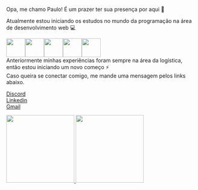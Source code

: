 Opa, me chamo Paulo!
É um prazer ter sua presença por aqui 👋


  Atualmente estou iniciando os estudos no mundo da programação na área de desenvolvimento web 💻 

<img src="https://cdn.jsdelivr.net/gh/devicons/devicon/icons/html5/html5-original.svg" width="50" height="50"/><img src="https://cdn.jsdelivr.net/gh/devicons/devicon/icons/css3/css3-original.svg" width="50" height="50"/><img src="https://cdn.jsdelivr.net/gh/devicons/devicon/icons/javascript/javascript-original.svg" width="50" height="50" /><img src="https://cdn.jsdelivr.net/gh/devicons/devicon/icons/git/git-plain.svg" width="50" height="50" /><img src="https://cdn.jsdelivr.net/gh/devicons/devicon/icons/github/github-original.svg" width="50" height="50" /><br>
Anteriormente minhas experiências foram sempre na área da logística, então estou iniciando um novo começo ⚡<br>
Caso queira se conectar comigo, me mande uma mensagem pelos links abaixo.

<a href="https://discordapp.com/users/322152056251088898" target="_blank">Discord</a><br>
<a href="https://www.linkedin.com/in/paulo-chequetti-ab2b28242" target="_blank">Linkedin</a><br>
<a href="chequettipaulo@gmail.com" target="_blank">Gmail</a><br>

<div>
<a href="https://github.com/Paulo-Chequetti">
<img height="180em" src="https://github-readme-stats.vercel.app/api/top-langs/?username=PauloChequetti&layout=compact&langs_count=7&theme=dracula"/>
<img height="180em" src="https://github-readme-stats.vercel.app/api?username=PauloChequetti&show_icons=true&theme=dracula&include_all_commits=true&count_private=true"/>
</div>
